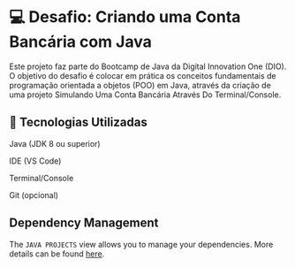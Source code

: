<h1>💻 Desafio: Criando uma Conta Bancária com Java</h1>
<p>Este projeto faz parte do Bootcamp de Java da Digital Innovation One (DIO). O objetivo do desafio é colocar em prática os conceitos fundamentais de programação orientada a objetos (POO) em Java, através da criação de uma projeto Simulando Uma Conta Bancária Através Do Terminal/Console.</p>


## 🔧 Tecnologias Utilizadas
Java (JDK 8 ou superior)

IDE (VS Code)

Terminal/Console

Git (opcional)

## Dependency Management

The `JAVA PROJECTS` view allows you to manage your dependencies. More details can be found [here](https://github.com/microsoft/vscode-java-dependency#manage-dependencies).
